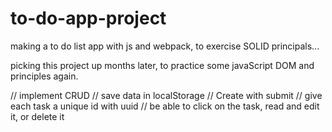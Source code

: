 # to-do-app-project
making a to do list app with js and webpack, to exercise SOLID principals...

picking this project up months later, to practice some javaScript DOM and principles again.

// implement CRUD // save data in localStorage
// Create with submit // give each task a unique id with uuid
// be able to click on the task, read and edit it, or delete it
